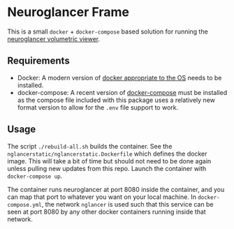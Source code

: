# Neuroglancer Frame
This is a small `docker` + `docker-compose` based solution for running the [neuroglancer volumetric viewer](https://github.com/seung-lab/neuroglancer). 

## Requirements
* Docker: A modern version of [docker appropriate to the OS](https://docs.docker.com/install/#supported-platforms) needs to be installed.
* docker-compose: A recent version of [docker-compose](https://docs.docker.com/compose/install/#install-compose) must be installed as the compose file included with this package uses a relatively new format version to allow for the `.env` file support to work.

## Usage
The script `./rebuild-all.sh` builds the container. See the `nglancerstatic/nglancerstatic.Dockerfile` which defines the docker image. This will take a bit of time but should not need to be done again unless pulling new updates from this repo. Launch the container with `docker-compose up`. 

The container runs neuroglancer at port 8080 inside the container, and you can map that port to whatever you want on your local machine. In `docker-compose.yml`, the network `nglancer` is used such that this service can be seen at port 8080 by any other docker containers running inside that network.   

